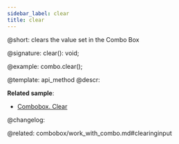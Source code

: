 ```yaml
---
sidebar_label: clear
title: clear
---          
```


@short: clears the value set in the Combo Box

@signature: clear(): void;

@example:
combo.clear();

@template: api_method
@descr:

**Related sample**:
- [Combobox. Clear](https://snippet.dhtmlx.com/omlrtmj7)

@changelog:

@related: combobox/work_with_combo.md#clearinginput
